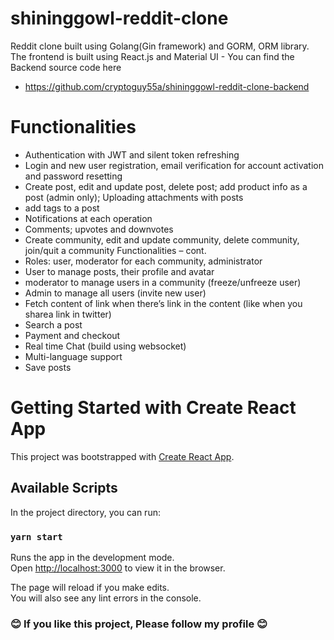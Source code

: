 # shininggowl-reddit-clone

Reddit clone built using Golang(Gin framework) and GORM, ORM library. The frontend is built using React.js and Material UI - You can find the Backend source code here 
- https://github.com/cryptoguy55a/shininggowl-reddit-clone-backend
# Functionalities
- Authentication with JWT and silent token refreshing 
- Login and new user registration, email verification for account activation and password resetting 
- Create post, edit and update post, delete post; add product info as a post (admin only); Uploading attachments with posts 
- add tags to a post
- Notifications at each operation 
- Comments; upvotes and downvotes 
- Create community, edit and update community, delete community, join/quit a community Functionalities – cont. 
- Roles: user, moderator for each community, administrator 
- User to manage posts, their profile and avatar 
- moderator to manage users in a community (freeze/unfreeze user) 
- Admin to manage all users (invite new user) 
- Fetch content of link when there’s link in the content (like when you sharea link in twitter) 
- Search a post
- Payment and checkout 
- Real time Chat (build using websocket) 
- Multi-language support 
- Save posts 
# Getting Started with Create React App

This project was bootstrapped with [Create React App](https://github.com/facebook/create-react-app).

## Available Scripts

In the project directory, you can run:

### `yarn start`

Runs the app in the development mode.\
Open [http://localhost:3000](http://localhost:3000) to view it in the browser.

The page will reload if you make edits.\
You will also see any lint errors in the console.

### 😊 If you like this project, Please follow my profile 😊

